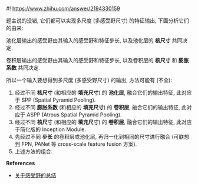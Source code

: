 #! https://www.zhihu.com/answer/2194330159


[//]: # (Answer URL: https://www.zhihu.com/question/494598512)
[//]: # (我想问一下，在深度学习网络中，inception结构的思想，和SPP的思想有什么区别吗？)
[//]: # (Author Name: https://www.zhihu.com/people/quarrying)

题主说的没错, 它们都可以实现多尺度 (多感受野尺寸) 的特征输出, 下面分析它们的由来:

池化层输出的感受野由其输入的感受野和特征步长, 以及池化层的 **核尺寸**  共同决定.

卷积层输出的感受野由其输入的感受野和特征步长, 以及卷积层的 **核尺寸** 和 **膨胀系数** 共同决定.

所以一个输入要想得到多尺度 (多感受野尺寸) 的输出, 方法可能有 (不全):
1) 经过不同 **核尺寸** (和相应的 **填充尺寸**) 的 **池化层**, 融合它们的输出特征, 此对应于 SPP (Spatial Pyramid Pooling). 
2) 经过不同 **膨胀系数** (和相应的 **填充尺寸**) 的 **卷积层**, 融合它们的输出特征, 此对应于 ASPP (Atrous Spatial Pyramid Pooling).
3) 经过不同 **核尺寸** (和相应的 **填充尺寸**) 的 **卷积层**, 融合它们的输出特征, 此对应于简化版的 Inception Module.
4) 先经过不同 **步长** 的卷积层或池化层, 再归一化到相同的尺寸进行融合 (可联想到 FPN, PANet 等 cross-scale feature fusion 方案).
5) 上述方法的组合.

**References**
- [关于感受野的总结](https://zhuanlan.zhihu.com/p/40267131)

